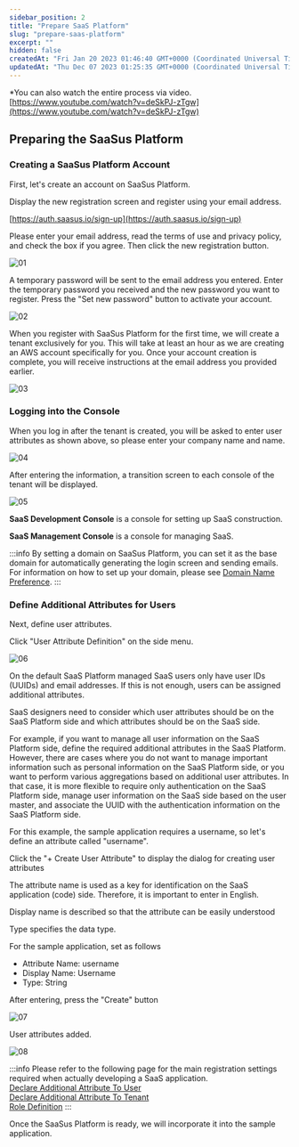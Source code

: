 ```yaml
---
sidebar_position: 2
title: "Prepare SaaS Platform"
slug: "prepare-saas-platform"
excerpt: ""
hidden: false
createdAt: "Fri Jan 20 2023 01:46:40 GMT+0000 (Coordinated Universal Time)"
updatedAt: "Thu Dec 07 2023 01:25:35 GMT+0000 (Coordinated Universal Time)"
---
```


\*You can also watch the entire process via video.  
[https://www.youtube.com/watch?v=deSkPJ-zTgw](https://www.youtube.com/watch?v=deSkPJ-zTgw)

## Preparing the SaaSus Platform

### Creating a SaaSus Platform Account

First, let's create an account on SaaSus Platform.

Display the new registration screen and register using your email address.

[https://auth.saasus.io/sign-up](https://auth.saasus.io/sign-up)

Please enter your email address, read the terms of use and privacy policy, and check the box if you agree. Then click the new registration button.

![01](/img/tutorial/prepare-saasus-platform/prepare-saasus-platform-01.png)

A temporary password will be sent to the email address you entered. Enter the temporary password you received and the new password you want to register. Press the "Set new password" button to activate your account.

![02](/img/tutorial/prepare-saasus-platform/prepare-saasus-platform-02.png)

When you register with SaaSus Platform for the first time, we will create a tenant exclusively for you. This will take at least an hour as we are creating an AWS account specifically for you. Once your account creation is complete, you will receive instructions at the email address you provided earlier.

![03](/img/tutorial/prepare-saasus-platform/prepare-saasus-platform-03.png)

### Logging into the Console

When you log in after the tenant is created, you will be asked to enter user attributes as shown above, so please enter your company name and name.

![04](/img/tutorial/prepare-saasus-platform/prepare-saasus-platform-04.png)

After entering the information, a transition screen to each console of the tenant will be displayed.

![05](/img/tutorial/prepare-saasus-platform/prepare-saasus-platform-05.png)

**SaaS Development Console** is a console for setting up SaaS construction.

**SaaS Management Console** is a console for managing SaaS.

:::info
By setting a domain on SaaSus Platform, you can set it as the base domain for automatically generating the login screen and sending emails.<br/>
For information on how to set up your domain, please see [Domain Name Preference](../saas-development-console/domain-name-preference).
:::

### Define Additional Attributes for Users

Next, define user attributes.

Click "User Attribute Definition" on the side menu.

![06](/img/tutorial/prepare-saasus-platform/prepare-saasus-platform-06.png)

On the default SaaS Platform managed SaaS users only have user IDs (UUIDs) and email addresses. If this is not enough, users can be assigned additional attributes.

SaaS designers need to consider which user attributes should be on the SaaS Platform side and which attributes should be on the SaaS side.

For example, if you want to manage all user information on the SaaS Platform side, define the required additional attributes in the SaaS Platform. However, there are cases where you do not want to manage important information such as personal information on the SaaS Platform side, or you want to perform various aggregations based on additional user attributes. In that case, it is more flexible to require only authentication on the SaaS Platform side, manage user information on the SaaS side based on the user master, and associate the UUID with the authentication information on the SaaS Platform side.

For this example, the sample application requires a username, so let's define an attribute called "username".

Click the "+ Create User Attribute" to display the dialog for creating user attributes

The attribute name is used as a key for identification on the SaaS application (code) side. Therefore, it is important to enter in English.

Display name is described so that the attribute can be easily understood

Type specifies the data type.

For the sample application, set as follows

- Attribute Name: username
- Display Name: Username
- Type: String

After entering, press the "Create" button

![07](/img/tutorial/prepare-saasus-platform/prepare-saasus-platform-07.png)

User attributes added.

![08](/img/tutorial/prepare-saasus-platform/prepare-saasus-platform-08.png)

:::info
Please refer to the following page for the main registration settings required when actually developing a SaaS application.<br/>
[Declare Additional Attribute To User](../saas-development-console/declare-additional-attribute-to-user)<br/>
[Declare Additional Attribute To Tenant](../saas-development-console/declare-additional-attribute-to-tenant)<br/>
[Role Definition](../saas-development-console/role-definition)
:::

Once the SaaSus Platform is ready, we will incorporate it into the sample application.